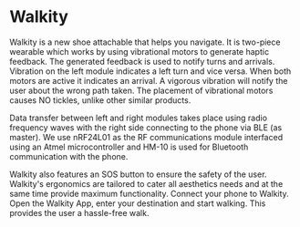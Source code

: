 # Walkity

Walkity is a new shoe attachable that helps you navigate. It is two-piece wearable which works by using vibrational motors to generate haptic feedback. The generated feedback is used to notify turns and arrivals. Vibration on the left module indicates a left turn and vice versa. When both motors are active it indicates an arrival. A vigorous vibration will notify the user about the wrong path taken. The placement of vibrational motors causes NO tickles, unlike other similar products.

Data transfer between left and right modules takes place using radio frequency waves with the right side connecting to the phone via BLE (as master). We use nRF24L01 as the RF communications module interfaced using an Atmel microcontroller and HM-10 is used for Bluetooth communication with the phone. 

Walkity also features an SOS button to ensure the safety of the user. Walkity's ergonomics are tailored to cater all aesthetics needs and at the same time provide maximum functionality. Connect your phone to Walkity. Open the Walkity App, enter your destination and start walking. This provides the user a hassle-free walk.
